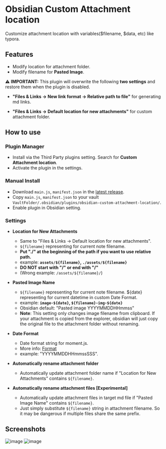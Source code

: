 # Obsidian Custom Attachment location

Customize attachment location with variables($filename, $data, etc) like typora.

## Features

- Modify location for attachment folder.
- Modify filename for **Pasted Image**.

⚠️ **IMPORTANT:** This plugin will overwrite the following **two settings** and restore them when the plugin is disabled.

- **"Files & Links -> New link format -> Relative path to file"** for generating md links.

- **"Files & Links -> Default location for new attachments"** for custom attachment folder.

## How to use

### Plugin Manager

- Install via the Third Party plugins setting. Search for **Custom Attachment location**.
- Activate the plugin in the settings.

### Manual Install

- Download `main.js`, `manifest.json` in the [latest release](https://github.com/RainCat1998/obsidian-custom-attachment-location-plugin/releases/latest).
- Copy `main.js`, `manifest.json` to your vault `VaultFolder/.obsidian/plugins/obsidian-custom-attachment-location/`.
- Enable plugin in Obsidian setting.

### Settings

- **Location for New Attachments**

  - Same to "Files & Links -> Default location for new attachments".
  - `${filename}` representing for current note filename.
  - **Put "./" at the beginning of the path if you want to use relative path.**
  - example: **`assets/${filename}`, `./assets/${filename}`**
  - **DO NOT start with "/" or end with "/"**
  - (Wrong example: `/assets/${filename}/`)

- **Pasted Image Name**

  - `${filename}` representing for current note filename. ${date} representing for current datetime in custom Date Format.
  - example: **`image-${date}`, `${filename}-img-${date}`**
  - Obsidian default: "Pasted image YYYYMMDDHHmmss"
  - **Note**: This setting only changes image filename from clipboard. If your attachment is copied from the explorer, obsidian will just copy the original file to the attachment folder without renaming.

- **Date Format**

  - Date format string for moment.js.
  - More info: [Format](https://momentjs.com/docs/#/displaying/format/)
  - example: "YYYYMMDDHHmmssSSS".

- **Automatically rename attachment folder**

  - Automatically update attachment folder name if "Location for New Attachments" contains `${filename}`.

- **Automatically rename attachment files [Experimental]**
  - Automatically update attachment files in target md file if "Pasted Image Name" contains `${filename}`.
  - Just simply substitute `${filename}` string in attachment filename. So it may be dangerous if multiple files share the same prefix.

## Screenshots

![image](https://user-images.githubusercontent.com/36730607/138717686-1f62b499-25ae-4662-bd50-6187c142b747.png)
![image](https://user-images.githubusercontent.com/36730607/150306765-f7acb4e2-fd8c-472b-a952-5491b530ed6d.png)
